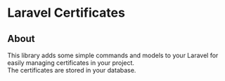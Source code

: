 # Laravel Certificates
## About
This library adds some simple commands and models to your Laravel for easily managing certificates in your project.<br>
The certificates are stored in your database.
